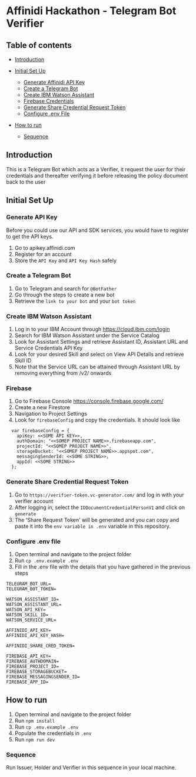 # Affinidi Hackathon - Telegram Bot Verifier

## Table of contents

- [Introduction](#introduction)
- [Initial Set Up](#Initial-set-up)

  - [Generate Affinidi API Key](#generate-api-key)
  - [Create a Telegram Bot](#create-a-telegram-bot)
  - [Create IBM Watson Assistant](#create-ibm-watson-assistant)
  - [Firebase Credentials](#firebase)
  - [Generate Share Credential Request Token](#generate-share-credential-request-token)
  - [Configure .env File](#configure-.env-file)

- [How to run](#how-to-run)
  - [Sequence](#sequence)

## Introduction

This is a Telegram Bot which acts as a Verifier, it request the user for their credentials and thereafter verifying it before releasing the policy document back to the user

## Initial Set Up

### Generate API Key

Before you could use our API and SDK services, you would have to register to get the API keys.

1. Go to apikey.affinidi.com
2. Register for an account
3. Store the `API Key` and `API Key Hash` safely

### Create a Telegram Bot

1. Go to Telegram and search for `@BotFather`
2. Go through the steps to create a new bot
3. Retrieve the `link to your bot` and your `bot token`

### Create IBM Watson Assistant

1. Log in to your IBM Account through https://cloud.ibm.com/login
2. Search for IBM Watson Assistant under the Service Catalog
3. Look for Assistant Settings and retrieve Assistant ID, Assistant URL and Service Credentials API Key
4. Look for your desired Skill and select on View API Details and retrieve Skill ID
5. Note that the Service URL can be attained through Assistant URL by removing everything from /v2/ onwards

### Firebase

1. Go to Firebase Console https://console.firebase.google.com/
2. Create a new Firestore
3. Navigation to Project Settings
4. Look for `firebaseConfig` and copy the credentials. It should look like

```
  var firebaseConfig = {
    apiKey: <<SOME API KEY>>,
    authDomain: "<<SOMEP PROJECT NAME>>.firebaseapp.com",
    projectId: "<<SOMEP PROJECT NAME>>",
    storageBucket: "<<SOMEP PROJECT NAME>>.appspot.com",
    messagingSenderId: <<SOME STRING>>,
    appId: <<SOME STRING>>
  };
```

### Generate Share Credential Request Token

1. Go to `https://verifier-token.vc-generator.com/` and log in with your verifier account
2. After logging in, select the `IDDocumentCredentialPersonV1` and click on `generate`
3. The 'Share Request Token' will be generated and you can copy and paste it into the `env variable in .env` variable in this repository.

### Configure .env file

1. Open terminal and navigate to the project folder
2. Run `cp .env.example .env`
3. Fill in the .env file with the details that you have gathered in the previous steps

```
TELEGRAM_BOT_URL=
TELEGRAM_BOT_TOKEN=

WATSON_ASSISTANT_ID=
WATSON_ASSISTANT_URL=
WATSON_API_KEY=
WATSON_SKILL_ID=
WATSON_SERVICE_URL=

AFFINIDI_API_KEY=
AFFINIDI_API_KEY_HASH=

AFFINIDI_SHARE_CRED_TOKEN=

FIREBASE_API_KEY=
FIREBASE_AUTHDOMAIN=
FIREBASE_PROJECT_ID=
FIREBASE_STORAGEBUCKET=
FIREBASE_MESSAGINGSENDER_ID=
FIREBASE_APP_ID=
```

## How to run

1. Open terminal and navigate to the project folder
2. Run `npm install`
3. Run `cp .env.example .env`
4. Populate the credentials in `.env`
5. Run `npm run dev`

### Sequence

Run Issuer, Holder and Verifier in this sequence in your local machine.
